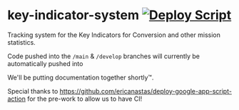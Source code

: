 # key-indicator-system  [![Deploy Script](https://github.com/texas-mcallen-mission/key-indicator-system/actions/workflows/main.yml/badge.svg)](https://github.com/texas-mcallen-mission/key-indicator-system/actions/workflows/main.yml)
Tracking system for the Key Indicators for Conversion and other mission statistics.



Code pushed into the ``/main`` & ``/develop`` branches will currently be automatically pushed into 


We'll be putting documentation together shortly™.

Special thanks to https://github.com/ericanastas/deploy-google-app-script-action for the pre-work to allow us to have CI!
